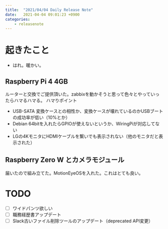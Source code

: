 ```yaml
---
title:  "2021/04/04 Daily Release Note"
date:   2021-04-04 09:01:23 +0900
categories:
	- releasenote
---
```

# 起きたこと

* はれ。暖かい。

## Raspberry Pi 4 4GB

ルーターと交換でご提供頂いた。zabbixを動かそうと思って色々とやっていったらハマるハマる。
ハマりポイント

* USB-SATA 変換ケースとの相性か、変換ケースが壊れているのかUSBブートの成功率が低い（10%とか）
* Debian 64bitを入れたらGPIOが使えないというか、WiringPiが対応してない
* LGの4KモニタにHDMIケーブルを繋いでも表示されない（他のモニタだと表示された）

## Raspberry Zero W とカメラモジュール

届いたので組み立てた。MotionEyeOSを入れた。これはとても良い。

# TODO 

- [ ] ワイドパンツ欲しい
- [ ] 職務経歴書アップデート
- [ ] Slack古いファイル削除ツールのアップデート（deprecated API変更）